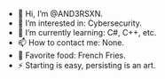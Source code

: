 - 👋 Hi, I’m @AND3RSXN.
- 👀 I’m interested in: Сybersecurity.
- 🌱 I’m currently learning: C#, C++, etc.
- 📫 How to contact me: None.
- 🍟 Favorite food: French Fries.
- ⚡ Starting is easy, persisting is an art.
